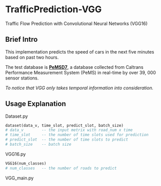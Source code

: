 # TrafficPrediction-VGG
Traffic Flow Prediction with Convolutional Neural Networks (VGG16)

## Brief Intro

This implementation predicts the speed of cars in the next five minutes based on past two hours.

The test database is **[PeMSD7](http://pems.dot.ca.gov/)**, a database collected from Caltrans Performance Measurement System (PeMS) in real-time by over 39, 000 sensor stations.

*To notice that VGG only takes temporal information into consideration.*

## Usage Explanation

Dataset.py
```python
dataset(data_v, time_slot, predict_slot, batch_size)
# data_v        -- the input metrix with road_num x time
# time_slot     -- the number of time slots used for prediction
# predict_slot  -- the number of time slots to predict
# batch_size    -- batch size
```

VGG16.py
```python
VGG16(num_classes)
# num_classes   -- the number of roads to predict
```

VGG_main.py

